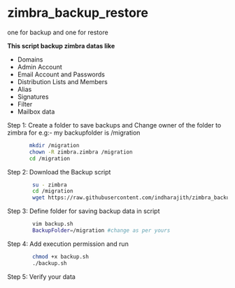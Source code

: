 # zimbra_backup_restore
one for backup and one for restore


**This script backup zimbra datas like**

- Domains
- Admin Account
- Email Account and Passwords
- Distribution Lists and Members
- Alias
- Signatures
- Filter
- Mailbox data



Step 1: Create a folder to save backups and Change owner of the folder to zimbra
        for e.g:- my backupfolder is /migration
        
 ```bash 
        mkdir /migration
        chown -R zimbra.zimbra /migration
        cd /migration
```

Step 2: Download the Backup script
```bash
        su - zimbra
        cd /migration
        wget https://raw.githubusercontent.com/indharajith/zimbra_backup_restore/master/backup.sh
```

Step 3: Define folder for saving backup data in script

```bash
        vim backup.sh
        BackupFolder=/migration #change as per yours
```
Step 4: Add execution permission and run

```bash
        chmod +x backup.sh
        ./backup.sh
```
Step 5: Verify your data
